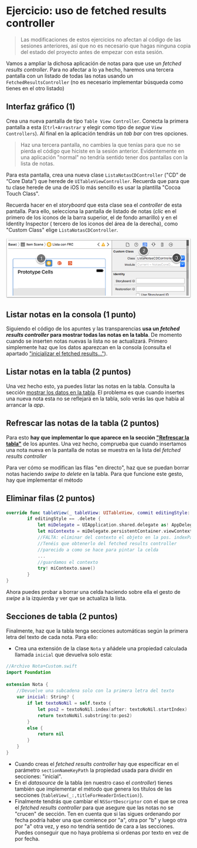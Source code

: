 # Ejercicio: uso de fetched results controller

> Las modificaciones de estos ejercicios no afectan al código de las sesiones anteriores, así que no es necesario que hagas ninguna copia del estado del proyecto antes de empezar con esta sesión.

Vamos a ampliar la dichosa aplicación de notas para que use un *fetched results controller*. Para no afectar a lo ya hecho, haremos una tercera pantalla con un listado de todas las notas usando un `FetchedResultsController` (no es necesario implementar búsqueda como tienes en el otro listado)

## Interfaz gráfico (1)

Crea una nueva pantalla de tipo `Table View Controller`. Conecta la primera pantalla a esta (`Ctrl+Arrastrar` y elegir como tipo de *segue* `View Controllers`). Al final en la aplicación tendrás un *tab bar* con tres opciones.

> Haz una tercera pantalla, no cambies la que tenías para que no se pierda el código que hiciste en la sesión anterior. Evidentemente en una aplicación "normal" no tendría sentido tener dos pantallas con la lista de notas.

Para esta pantalla, crea una nueva clase `ListaNotasCDController` ("CD" de “Core Data”) que herede de `UITableViewController`. Recuerda que para que tu clase herede de una de iOS lo más sencillo es usar la plantilla "Cocoa Touch Class". 

Recuerda hacer en el *storyboard* que esta clase sea el *controller* de esta pantalla. Para ello, selecciona la pantalla de listado de notas (*clic* en el primero de los iconos de la barra superior, el de fondo amarillo)  y en el Identity Inspector ( tercero de los iconos del área de la derecha), como "Custom Class" elige `ListaNotasCDController`.

![](img/set_controller.png)

## Listar notas en la consola (1 punto)

Siguiendo el código de los apuntes y las transparencias **usa un *fetched results controller* para mostrar todas las notas en la tabla**. De momento cuando se inserten notas nuevas la lista no se actualizará. Primero simplemente haz que los datos aparezcan en la consola (consulta el apartado ["inicializar el fetched results..."](2_configuracion_basica.html)). 

## Listar notas en la tabla (2 puntos)

Una vez hecho esto, ya puedes listar las notas en la tabla. Consulta la sección [mostrar los datos en la tabla](3_tabla.html). El problema es que cuando insertes una nueva nota esta no se reflejará en la tabla, solo verás las que había al arrancar la *app*.

## Refrescar las notas de la tabla (2 puntos)

Para esto **hay que implementar lo que aparece en la sección ["Refrescar la tabla"](4_refrescar_tabla.html)** de los apuntes. Una vez hecho, comprueba que cuando insertamos una nota nueva en la pantalla de notas se muestra en la lista del *fetched results controller*
 
Para ver cómo se modifican las filas "en directo", haz que se puedan borrar notas haciendo *swipe to delete* en la tabla. Para que funcione este gesto, hay que implementar el método

## Eliminar filas (2 puntos)

```swift
override func tableView(_ tableView: UITableView, commit editingStyle: UITableViewCellEditingStyle, forRowAt indexPath: IndexPath) {
        if editingStyle == .delete {
            let miDelegate = UIApplication.shared.delegate as! AppDelegate
            let miContexto = miDelegate.persistentContainer.viewContext
            //FALTA: eliminar del contexto el objeto en la pos. indexPath
            //Tenéis que obtenerlo del fetched results controller
            //parecido a como se hace para pintar la celda
            ...
            //guardamos el contexto
            try! miContexto.save()
        }
}
```

Ahora puedes probar a borrar una celda haciendo sobre ella el gesto de *swipe* a la izquierda y ver que se actualiza la lista.

## Secciones de tabla (2 puntos)

Finalmente, haz que la tabla tenga secciones automáticas según la primera letra del texto de cada nota. Para ello:

- Crea una extensión de la clase `Nota` y añádele una propiedad calculada llamada `inicial` que devuelva solo esta:

```swift
//Archivo Nota+Custom.swift
import Foundation

extension Nota {
    //Devuelve una subcadena solo con la primera letra del texto
    var inicial: String? {
        if let textoNoNil = self.texto {
            let pos2 = textoNoNil.index(after: textoNoNil.startIndex)
            return textoNoNil.substring(to:pos2)
        }
        else {
            return nil
        }
    }
}
```

- Cuando creas el *fetched results controller* hay que especificar en el parámetro `sectionNameKeyPath` la propiedad usada para dividir en secciones: "inicial".
- En el *datasource* de la tabla (en nuestro caso el *controller*) tienes también que implementar el método que genera los títulos de las secciones (`tableView(_:,titleForHeaderInSection)`). 
- Finalmente tendrás que cambiar el `NSSortDescriptor` con el que se crea el *fetched results controller* para que asegure que las notas no se "crucen" de sección. Ten en cuenta que si las sigues ordenando por fecha podría haber una que comience por "a", otra por "b" y luego otra por "a" otra vez, y eso no tendría sentido de cara a las secciones. Puedes conseguir que no haya problema si ordenas por texto en vez de por fecha.


